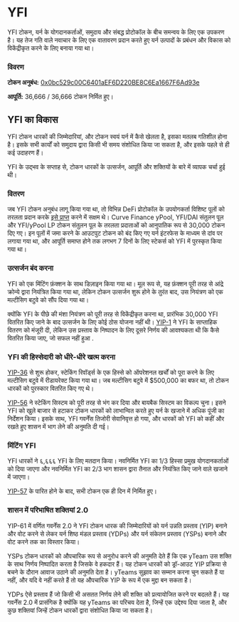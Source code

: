 # YFI

YFI टोकन, यर्न के योगदानकर्ताओं, समुदाय और संबद्ध प्रोटोकॉल के बीच समन्वय के लिए एक उपकरण है। यह तेज गति वाले नवाचार के लिए एक वातावरण प्रदान करते हुए यर्न उत्पादों के प्रबंधन और विकास को विकेंद्रीकृत करने के लिए बनाया गया था।

### विवरण

**टोकन अनुबंध:** [0x0bc529c00C6401aEF6D220BE8C6Ea1667F6Ad93e](https://etherscan.io/address/0x0bc529c00C6401aEF6D220BE8C6Ea1667F6Ad93e)

**आपूर्ति:** 36,666 / 36,666 टोकन निर्मित हुए।


## YFI का विकास

YFI टोकन धारकों की जिम्मेदारियां, और टोकन स्वयं यर्न में कैसे खेलता है, इसका मतलब गतिशील होना है। इसके सभी कार्यों को समुदाय द्वारा किसी भी समय संशोधित किया जा सकता है, और इसके पहले से ही कई उदाहरण हैं।

YFI के उद्भव के सप्ताह से, टोकन धारकों के उत्सर्जन, आपूर्ति और शक्तियों के बारे में व्यापक चर्चा हुई थी।

### वितरण

जब YFI टोकन अनुबंध लागू किया गया था, तो विभिन्न DeFi प्रोटोकॉल के उपयोगकर्ता विशिष्ट पूलों को तरलता प्रदान करके [इसे प्राप्त](https://www.youtube.com/watch?v=kjv-sW2PBS4&ab_channel=DeFiTutorialswithDeFiDad) करने में सक्षम थे। Curve Finance yPool, YFI/DAI संतुलन पूल और YFI/yPool LP टोकन संतुलन पूल के तरलता प्रदाताओं को आनुपातिक रूप से 30,000 टोकन दिए गए। इन पूलों में जमा करने के आउटपुट टोकन को बंद किए गए यर्न इंटरफेस के माध्यम से दांव पर लगाया गया था, और आपूर्ति समाप्त होने तक लगभग 7 दिनों के लिए स्टेकर्स को YFI में पुरस्कृत किया गया था।

### उत्सर्जन बंद करना

YFI को एक मिंटिंग फ़ंक्शन के साथ डिज़ाइन किया गया था। मूल रूप से, यह फ़ंक्शन पूरी तरह से आंद्रे क्रोन्ये द्वारा नियंत्रित किया गया था, लेकिन टोकन उत्सर्जन शुरू होने के तुरंत बाद, उस नियंत्रण को एक मल्टीसिग बटुवे को सौंप दिया गया था।

क्योंकि YFI के पीछे की मंशा नियंत्रण को पूरी तरह से विकेंद्रीकृत करना था, प्रारंभिक 30,000 YFI वितरित किए जाने के बाद उत्सर्जन के लिए कोई ठोस योजना नहीं थी। [YIP-1](https://yips.yearn.finance/YIPS/yip-1) ने YFI के साप्ताहिक वितरण को मंजूरी दी, लेकिन उस प्रस्ताव के निष्पादन के लिए दूसरे निर्णय की आवश्यकता थी कि कैसे वितरित किया जाए, जो सफल नहीं हुआ .

### YFI की हिस्सेदारी को धीरे-धीरे खत्म करना

[YIP-36](https://yips.yearn.finance/YIPS/yip-36) से शुरू होकर, स्टेकिंग रिवॉर्ड्स के एक हिस्से को ऑपरेशनल खर्चों को पूरा करने के लिए मल्टीसिग बटुवे में रीडायरेक्ट किया गया था। जब मल्टीसिग बटुवे में $500,000 का बफर था, तो टोकन धारकों को पुरस्कार वितरित किए गए थे।

[YIP-56](https://snapshot.org/#/yearn/proposal/Qmb6gBzjvgLMazSrQQGVcjutLNdkVyM2Lh6yckMzdoaHWZ) ने स्टेकिंग सिस्टम को पूरी तरह से भंग कर दिया और बायबैक सिस्टम का विकल्प चुना। इसने YFI को खुले बाजार से हटाकर टोकन धारकों को लाभान्वित करते हुए यर्न के खजाने में अधिक पूंजी का निर्देशन किया। इसके साथ, YFI गवर्नेंस तिजोरी सेवानिवृत्त हो गया, और धारकों को YFI को कहीं और रखते हुए शासन में भाग लेने की अनुमति दी गई।

### मिंटिंग YFI

YFI धारकों ने ६,६६६ YFI के लिए मतदान किया। नवनिर्मित YFI का 1/3 हिस्सा प्रमुख योगदानकर्ताओं को दिया जाएगा और नवनिर्मित YFI का 2/3 भाग शासन द्वारा तैनात और नियंत्रित किए जाने वाले खजाने में जाएगा।

[YIP-57](https://snapshot.org/#/yearn/proposal/QmX8oYTSkaXSARYZn7RuQzUufW9bVVQtwJ3zxurWrquS9a) के पारित होने के बाद, सभी टोकन एक ही दिन में निर्मित हुए।


### शासन में परिभाषित शक्तियां 2.0

YIP-61 में वर्णित गवर्नेंस 2.0 ने YFI टोकन धारक की जिम्मेदारियों को यर्न उन्नति प्रस्ताव (YIP) बनाने और वोट करने से लेकर यर्न शिष्ठ मंडल प्रस्ताव (YDPs) और यर्न संकेतन प्रस्ताव (YSPs) बनाने और वोट करने तक का विस्तार किया।

YSPs टोकन धारकों को औपचारिक रूप से अनुरोध करने की अनुमति देते हैं कि एक yTeam उस शक्ति के साथ निर्णय निष्पादित करता है जिसके वे हकदार हैं। यह टोकन धारकों को ड्रॉ-आउट YIP प्रक्रिया से बचने के दौरान आवाज उठाने की अनुमति देता है। yTeams सुझाव का सम्मान करना चुन सकते हैं या नहीं, और यदि वे नहीं करते हैं तो यह औपचारिक YIP के रूप में एक मुद्दा बन सकता है।

YDPs ऐसे प्रस्ताव हैं जो किसी भी असतत निर्णय लेने की शक्ति को प्रत्यायोजित करने पर बदलते हैं। यह गवर्नेंस 2.0 में प्रासंगिक है क्योंकि यह yTeams का परिचय देता है, जिन्हें एक उद्देश्य दिया जाता है, और कुछ शक्तियां जिन्हें टोकन धारकों द्वारा संशोधित किया जा सकता है।

